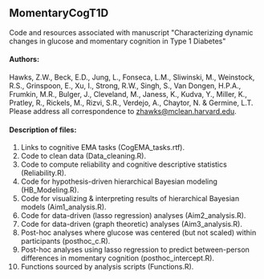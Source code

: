 ## MomentaryCogT1D
Code and resources associated with manuscript "Characterizing dynamic changes in glucose and momentary cognition in Type 1 Diabetes" 

#### Authors:  

Hawks, Z.W., Beck, E.D., Jung, L., Fonseca, L.M., Sliwinski, M., Weinstock, R.S., Grinspoon, E., Xu, I., Strong, R.W., Singh, S., Van Dongen, H.P.A., Frumkin, M.R., Bulger, J., Cleveland, M., Janess, K., Kudva, Y., Miller, K., Pratley, R., Rickels, M., Rizvi, S.R., Verdejo, A., Chaytor, N. & Germine, L.T. Please address all correspondence to zhawks@mclean.harvard.edu.

#### Description of files:

1. Links to cognitive EMA tasks (CogEMA_tasks.rtf).  
2. Code to clean data (Data_cleaning.R).  
3. Code to compute reliability and cognitive descriptive statistics (Reliability.R).  
4. Code for hypothesis-driven hierarchical Bayesian modeling (HB_Modeling.R).  
5. Code for visualizing & interpreting results of hierarchical Bayesian models (Aim1_analysis.R).
6. Code for data-driven (lasso regression) analyses (Aim2_analysis.R).
7. Code for data-driven (graph theoretic) analyses (Aim3_analysis.R). 
8. Post-hoc analyses where glucose was centered (but not scaled) within participants (posthoc_c.R). 
9. Post-hoc analyses using lasso regression to predict between-person differences in momentary cognition (posthoc_intercept.R).  
10. Functions sourced by analysis scripts (Functions.R).  


